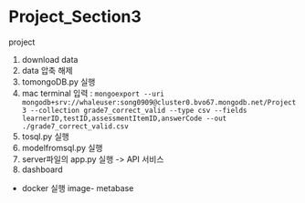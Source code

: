 # Project_Section3
project

1) download data
2) data 압축 해제
3) tomongoDB.py 실행
4) mac terminal 입력 : `mongoexport --uri mongodb+srv://whaleuser:song0909@cluster0.bvo67.mongodb.net/Project3 --collection grade7_correct_valid --type csv --fields learnerID,testID,assessmentItemID,answerCode --out ./grade7_correct_valid.csv` 
5) tosql.py 실행
6) modelfromsql.py 실행
7) server파일의 app.py 실행 -> API 서비스
8) dashboard 
- docker 실행 image- metabase
